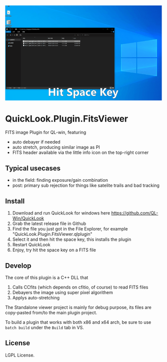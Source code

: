 ![Demo](demo.gif)

# QuickLook.Plugin.FitsViewer

FITS image Plugin for QL-win, featuring 
- auto debayer if needed
- auto stretch, producing similar image as PI
- FITS header available via the little info icon on the top-right corner

## Typical usecases
* in the field: finding exposure/gain combination 
* post: primary sub rejection for things like satelite trails and bad tracking


## Install
1. Download and run QuickLook for windows here https://github.com/QL-Win/QuickLook
2. Grab the latest release file in Github
3. Find the file you just got in the File Explorer, for example "QuickLook.Plugin.FitsViewer.qlplugin"
4. Select it and then hit the space key, this installs the plugin
5. Restart QuickLook
6. Enjoy, try hit the space key on a FITS file

## Develop
The core of this plugin is a C++ DLL that 
1. Calls CCfits (which depends on cfitio, of course) to read FITS files
2. Debayers the image using super pixel algorithem
3. Applys auto-stretching

The Standalone viewer project is mainly for debug purpose, its files are copy-pasted from/to the main plugin project.

To build a plugin that works with both x86 and x64 arch, be sure to use `batch build` under the `Build` tab in VS.

## License

LGPL License.
